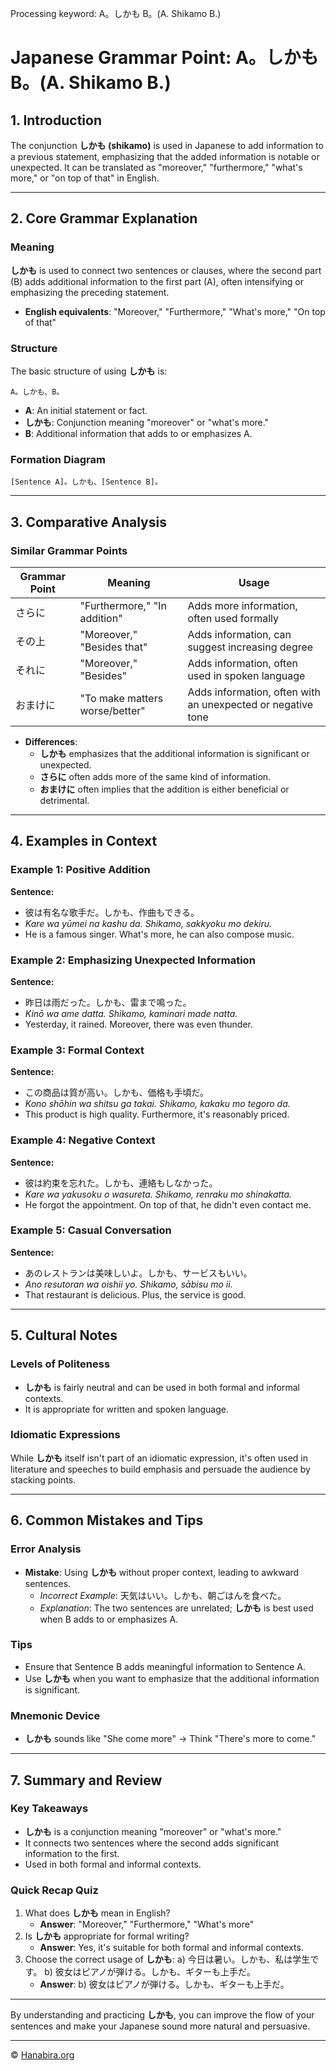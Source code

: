 Processing keyword: A。しかも B。(A. Shikamo B.)
# Japanese Grammar Point: A。しかも B。(A. Shikamo B.)

## 1. Introduction
The conjunction **しかも (shikamo)** is used in Japanese to add information to a previous statement, emphasizing that the added information is notable or unexpected. It can be translated as "moreover," "furthermore," "what's more," or "on top of that" in English.

---
## 2. Core Grammar Explanation
### Meaning
**しかも** is used to connect two sentences or clauses, where the second part (B) adds additional information to the first part (A), often intensifying or emphasizing the preceding statement.
- **English equivalents**: "Moreover," "Furthermore," "What's more," "On top of that"
### Structure
The basic structure of using **しかも** is:
```
A。しかも、B。
```
- **A**: An initial statement or fact.
- **しかも**: Conjunction meaning "moreover" or "what's more."
- **B**: Additional information that adds to or emphasizes A.
### Formation Diagram
```plaintext
[Sentence A]。しかも、[Sentence B]。
```
---
## 3. Comparative Analysis
### Similar Grammar Points
| Grammar Point | Meaning                            | Usage                                                     |
|---------------|------------------------------------|-----------------------------------------------------------|
| さらに        | "Furthermore," "In addition"       | Adds more information, often used formally                |
| その上        | "Moreover," "Besides that"         | Adds information, can suggest increasing degree           |
| それに        | "Moreover," "Besides"              | Adds information, often used in spoken language           |
| おまけに      | "To make matters worse/better"     | Adds information, often with an unexpected or negative tone |
- **Differences**:
  - **しかも** emphasizes that the additional information is significant or unexpected.
  - **さらに** often adds more of the same kind of information.
  - **おまけに** often implies that the addition is either beneficial or detrimental.
---
## 4. Examples in Context
### Example 1: Positive Addition
**Sentence:**
- 彼は有名な歌手だ。しかも、作曲もできる。
- *Kare wa yūmei na kashu da. Shikamo, sakkyoku mo dekiru.*
- He is a famous singer. What's more, he can also compose music.
### Example 2: Emphasizing Unexpected Information
**Sentence:**
- 昨日は雨だった。しかも、雷まで鳴った。
- *Kinō wa ame datta. Shikamo, kaminari made natta.*
- Yesterday, it rained. Moreover, there was even thunder.
### Example 3: Formal Context
**Sentence:**
- この商品は質が高い。しかも、価格も手頃だ。
- *Kono shōhin wa shitsu ga takai. Shikamo, kakaku mo tegoro da.*
- This product is high quality. Furthermore, it's reasonably priced.
### Example 4: Negative Context
**Sentence:**
- 彼は約束を忘れた。しかも、連絡もしなかった。
- *Kare wa yakusoku o wasureta. Shikamo, renraku mo shinakatta.*
- He forgot the appointment. On top of that, he didn't even contact me.
### Example 5: Casual Conversation
**Sentence:**
- あのレストランは美味しいよ。しかも、サービスもいい。
- *Ano resutoran wa oishii yo. Shikamo, sābisu mo ii.*
- That restaurant is delicious. Plus, the service is good.
---
## 5. Cultural Notes
### Levels of Politeness
- **しかも** is fairly neutral and can be used in both formal and informal contexts.
- It is appropriate for written and spoken language.
### Idiomatic Expressions
While **しかも** itself isn't part of an idiomatic expression, it's often used in literature and speeches to build emphasis and persuade the audience by stacking points.

---
## 6. Common Mistakes and Tips
### Error Analysis
- **Mistake**: Using **しかも** without proper context, leading to awkward sentences.
  - *Incorrect Example*: 天気はいい。しかも、朝ごはんを食べた。
  - *Explanation*: The two sentences are unrelated; **しかも** is best used when B adds to or emphasizes A.
### Tips
- Ensure that Sentence B adds meaningful information to Sentence A.
- Use **しかも** when you want to emphasize that the additional information is significant.
### Mnemonic Device
- **しかも** sounds like "She come more" → Think "There's more to come."
---
## 7. Summary and Review
### Key Takeaways
- **しかも** is a conjunction meaning "moreover" or "what's more."
- It connects two sentences where the second adds significant information to the first.
- Used in both formal and informal contexts.
### Quick Recap Quiz
1. What does **しかも** mean in English?
   - **Answer**: "Moreover," "Furthermore," "What's more"
2. Is **しかも** appropriate for formal writing?
   - **Answer**: Yes, it's suitable for both formal and informal contexts.
3. Choose the correct usage of **しかも**:
   a) 今日は暑い。しかも、私は学生です。
   b) 彼女はピアノが弾ける。しかも、ギターも上手だ。
   - **Answer**: b) 彼女はピアノが弾ける。しかも、ギターも上手だ。
---
By understanding and practicing **しかも**, you can improve the flow of your sentences and make your Japanese sound more natural and persuasive.


---

© [Hanabira.org](https://hanabira.org)
